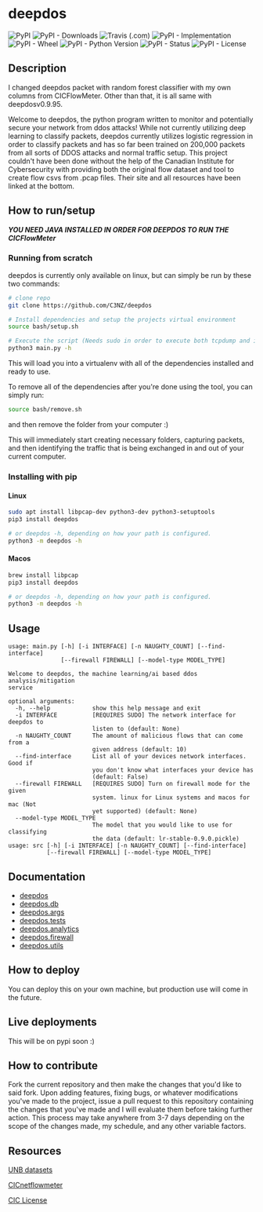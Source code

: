 # deepdos

![PyPI](https://img.shields.io/pypi/v/deepdos)
![PyPI - Downloads](https://img.shields.io/pypi/dm/deepdos)
![Travis (.com)](https://img.shields.io/travis/com/C3NZ/deepdos)
![PyPI - Implementation](https://img.shields.io/pypi/implementation/deepdos)
![PyPI - Wheel](https://img.shields.io/pypi/wheel/deepdos)
![PyPI - Python Version](https://img.shields.io/pypi/pyversions/deepdos)
![PyPI - Status](https://img.shields.io/pypi/status/deepdos)
![PyPI - License](https://img.shields.io/pypi/l/deepdos)

## Description

I changed deepdos packet with random forest classifier with my own columns from CICFlowMeter. Other than that, it is all same with deepdosv0.9.95.  

Welcome to deepdos, the python program written to monitor and potentially secure your network
from ddos attacks! While not currently utilizing deep learning to classify packets, deepdos currently
utilizes logistic regression in order to classify packets and has so far been trained on 200,000 packets from
all sorts of DDOS attacks and normal traffic setup. This project couldn't have been
done without the help of the Canadian Institute for Cybersecurity with providing both the original flow dataset 
and tool to create flow csvs from .pcap files. Their site and all resources have been linked at the bottom.


## How to run/setup

***YOU NEED JAVA INSTALLED IN ORDER FOR DEEPDOS TO RUN THE CICFlowMeter***

### Running from scratch
deepdos is currently only available on linux, but can simply be run by these two commands:
```bash
# clone repo
git clone https://github.com/C3NZ/deepdos

# Install dependencies and setup the projects virtual environment
source bash/setup.sh

# Execute the script (Needs sudo in order to execute both tcpdump and iptables)
python3 main.py -h
```
This will load you into a virtualenv with all of the dependencies installed and ready to use.

To remove all of the dependencies after you're done using the tool, you can simply run:
```bash
source bash/remove.sh
```

and then remove the folder from your computer :)

This will immediately start creating necessary folders, capturing packets, and then identifying
the traffic that is being exchanged in and out of your current computer.


### Installing with pip
#### Linux
```bash
sudo apt install libpcap-dev python3-dev python3-setuptools
pip3 install deepdos

# or deepdos -h, depending on how your path is configured.
python3 -m deepdos -h
```

#### Macos
```bash
brew install libpcap
pip3 install deepdos

# or deepdos -h, depending on how your path is configured.
python3 -m deepdos -h
```
## Usage
```
usage: main.py [-h] [-i INTERFACE] [-n NAUGHTY_COUNT] [--find-interface]
               [--firewall FIREWALL] [--model-type MODEL_TYPE]

Welcome to deepdos, the machine learning/ai based ddos analysis/mitigation
service

optional arguments:
  -h, --help            show this help message and exit
  -i INTERFACE          [REQUIRES SUDO] The network interface for deepdos to
                        listen to (default: None)
  -n NAUGHTY_COUNT      The amount of malicious flows that can come from a
                        given address (default: 10)
  --find-interface      List all of your devices network interfaces. Good if
                        you don't know what interfaces your device has
                        (default: False)
  --firewall FIREWALL   [REQUIRES SUDO] Turn on firewall mode for the given
                        system. linux for Linux systems and macos for mac (Not
                        yet supported) (default: None)
  --model-type MODEL_TYPE
                        The model that you would like to use for classifying
                        the data (default: lr-stable-0.9.0.pickle)
usage: src [-h] [-i INTERFACE] [-n NAUGHTY_COUNT] [--find-interface]
           [--firewall FIREWALL] [--model-type MODEL_TYPE]
```

## Documentation
* [deepdos](./deepdos/docs.md)
* [deepdos.db](./deepdos/db/docs.md)
* [deepdos.args](./deepdos/args/docs.md)
* [deepdos.tests](./deepdos/tests/docs.md)
* [deepdos.analytics](./deepdos/analytics/docs.md)
* [deepdos.firewall](./deepdos/firewall/docs.md)
* [deepdos.utils](./deepdos/utils/docs.md)

## How to deploy
You can deploy this on your own machine, but production use will come in the future.

## Live deployments
This will be on pypi soon :)

## How to contribute
Fork the current repository and then make the changes that you'd like to said fork. Upon adding features, fixing bugs,
or whatever modifications you've made to the project, issue a pull request to this repository containing the changes that you've made
and I will evaluate them before taking further action. This process may take anywhere from 3-7 days depending on the scope of the changes made, 
my schedule, and any other variable factors.

## Resources
[UNB datasets](https://www.unb.ca/cic/datasets/)

[CICnetflowmeter](http://www.netflowmeter.ca/netflowmeter.html)

[CIC License](CIC_LICENSE.txt)
